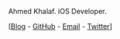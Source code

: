 Ahmed Khalaf.
iOS Developer.

[[Blog](https://ahmedk92.github.io/Blog/) - [GitHub](https://github.com/ahmedk92) - [Email](mailto:ahmedkhalaf.92@gmail.com) - [Twitter](https://twitter.com/ahmedkhalaf_92)]